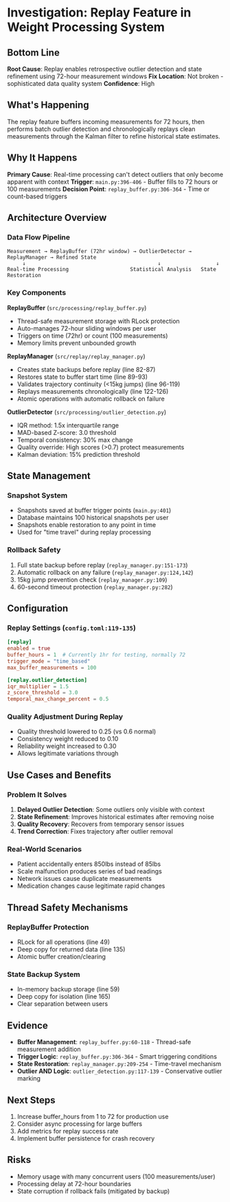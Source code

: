 # Investigation: Replay Feature in Weight Processing System

## Bottom Line
**Root Cause**: Replay enables retrospective outlier detection and state refinement using 72-hour measurement windows
**Fix Location**: Not broken - sophisticated data quality system
**Confidence**: High

## What's Happening
The replay feature buffers incoming measurements for 72 hours, then performs batch outlier detection and chronologically replays clean measurements through the Kalman filter to refine historical state estimates.

## Why It Happens
**Primary Cause**: Real-time processing can't detect outliers that only become apparent with context
**Trigger**: `main.py:396-406` - Buffer fills to 72 hours or 100 measurements
**Decision Point**: `replay_buffer.py:306-364` - Time or count-based triggers

## Architecture Overview

### Data Flow Pipeline
```
Measurement → ReplayBuffer (72hr window) → OutlierDetector → ReplayManager → Refined State
     ↓                                           ↓                  ↓
Real-time Processing                    Statistical Analysis   State Restoration
```

### Key Components

**ReplayBuffer** (`src/processing/replay_buffer.py`)
- Thread-safe measurement storage with RLock protection
- Auto-manages 72-hour sliding windows per user
- Triggers on time (72hr) or count (100 measurements)
- Memory limits prevent unbounded growth

**ReplayManager** (`src/replay/replay_manager.py`)
- Creates state backups before replay (line 82-87)
- Restores state to buffer start time (line 89-93)
- Validates trajectory continuity (<15kg jumps) (line 96-119)
- Replays measurements chronologically (line 122-126)
- Atomic operations with automatic rollback on failure

**OutlierDetector** (`src/processing/outlier_detection.py`)
- IQR method: 1.5x interquartile range
- MAD-based Z-score: 3.0 threshold
- Temporal consistency: 30% max change
- Quality override: High scores (>0.7) protect measurements
- Kalman deviation: 15% prediction threshold

## State Management

### Snapshot System
- Snapshots saved at buffer trigger points (`main.py:401`)
- Database maintains 100 historical snapshots per user
- Snapshots enable restoration to any point in time
- Used for "time travel" during replay processing

### Rollback Safety
1. Full state backup before replay (`replay_manager.py:151-173`)
2. Automatic rollback on any failure (`replay_manager.py:124,142`)
3. 15kg jump prevention check (`replay_manager.py:109`)
4. 60-second timeout protection (`replay_manager.py:282`)

## Configuration

### Replay Settings (`config.toml:119-135`)
```toml
[replay]
enabled = true
buffer_hours = 1  # Currently 1hr for testing, normally 72
trigger_mode = "time_based"
max_buffer_measurements = 100

[replay.outlier_detection]
iqr_multiplier = 1.5
z_score_threshold = 3.0
temporal_max_change_percent = 0.5
```

### Quality Adjustment During Replay
- Quality threshold lowered to 0.25 (vs 0.6 normal)
- Consistency weight reduced to 0.10
- Reliability weight increased to 0.30
- Allows legitimate variations through

## Use Cases and Benefits

### Problem It Solves
1. **Delayed Outlier Detection**: Some outliers only visible with context
2. **State Refinement**: Improves historical estimates after removing noise
3. **Quality Recovery**: Recovers from temporary sensor issues
4. **Trend Correction**: Fixes trajectory after outlier removal

### Real-World Scenarios
- Patient accidentally enters 850lbs instead of 85lbs
- Scale malfunction produces series of bad readings
- Network issues cause duplicate measurements
- Medication changes cause legitimate rapid changes

## Thread Safety Mechanisms

### ReplayBuffer Protection
- RLock for all operations (line 49)
- Deep copy for returned data (line 135)
- Atomic buffer creation/clearing

### State Backup System
- In-memory backup storage (line 59)
- Deep copy for isolation (line 165)
- Clear separation between users

## Evidence
- **Buffer Management**: `replay_buffer.py:60-118` - Thread-safe measurement addition
- **Trigger Logic**: `replay_buffer.py:306-364` - Smart triggering conditions
- **State Restoration**: `replay_manager.py:209-254` - Time-travel mechanism
- **Outlier AND Logic**: `outlier_detection.py:117-139` - Conservative outlier marking

## Next Steps
1. Increase buffer_hours from 1 to 72 for production use
2. Consider async processing for large buffers
3. Add metrics for replay success rate
4. Implement buffer persistence for crash recovery

## Risks
- Memory usage with many concurrent users (100 measurements/user)
- Processing delay at 72-hour boundaries
- State corruption if rollback fails (mitigated by backup)
